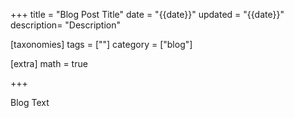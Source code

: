 +++
title = "Blog Post Title"
date = "{{date}}"
updated = "{{date}}"
description= "Description"

[taxonomies]
tags = [""]
category = ["blog"]

[extra]
math = true

+++

Blog Text